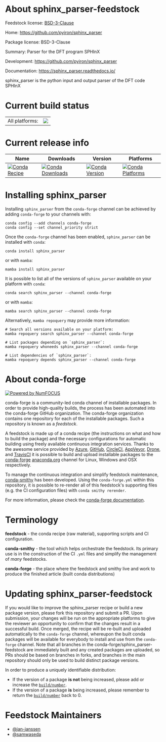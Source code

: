 About sphinx_parser-feedstock
=============================

Feedstock license: [BSD-3-Clause](https://github.com/conda-forge/sphinx_parser-feedstock/blob/main/LICENSE.txt)

Home: https://github.com/pyiron/sphinx_parser

Package license: BSD-3-Clause

Summary: Parser for the DFT program SPHInX

Development: https://github.com/pyiron/sphinx_parser

Documentation: https://sphinx_parser.readthedocs.io/

sphinx_parser is the python input and output parser of the DFT code SPHInX

Current build status
====================


<table><tr><td>All platforms:</td>
    <td>
      <a href="https://dev.azure.com/conda-forge/feedstock-builds/_build/latest?definitionId=24545&branchName=main">
        <img src="https://dev.azure.com/conda-forge/feedstock-builds/_apis/build/status/sphinx_parser-feedstock?branchName=main">
      </a>
    </td>
  </tr>
</table>

Current release info
====================

| Name | Downloads | Version | Platforms |
| --- | --- | --- | --- |
| [![Conda Recipe](https://img.shields.io/badge/recipe-sphinx__parser-green.svg)](https://anaconda.org/conda-forge/sphinx_parser) | [![Conda Downloads](https://img.shields.io/conda/dn/conda-forge/sphinx_parser.svg)](https://anaconda.org/conda-forge/sphinx_parser) | [![Conda Version](https://img.shields.io/conda/vn/conda-forge/sphinx_parser.svg)](https://anaconda.org/conda-forge/sphinx_parser) | [![Conda Platforms](https://img.shields.io/conda/pn/conda-forge/sphinx_parser.svg)](https://anaconda.org/conda-forge/sphinx_parser) |

Installing sphinx_parser
========================

Installing `sphinx_parser` from the `conda-forge` channel can be achieved by adding `conda-forge` to your channels with:

```
conda config --add channels conda-forge
conda config --set channel_priority strict
```

Once the `conda-forge` channel has been enabled, `sphinx_parser` can be installed with `conda`:

```
conda install sphinx_parser
```

or with `mamba`:

```
mamba install sphinx_parser
```

It is possible to list all of the versions of `sphinx_parser` available on your platform with `conda`:

```
conda search sphinx_parser --channel conda-forge
```

or with `mamba`:

```
mamba search sphinx_parser --channel conda-forge
```

Alternatively, `mamba repoquery` may provide more information:

```
# Search all versions available on your platform:
mamba repoquery search sphinx_parser --channel conda-forge

# List packages depending on `sphinx_parser`:
mamba repoquery whoneeds sphinx_parser --channel conda-forge

# List dependencies of `sphinx_parser`:
mamba repoquery depends sphinx_parser --channel conda-forge
```


About conda-forge
=================

[![Powered by
NumFOCUS](https://img.shields.io/badge/powered%20by-NumFOCUS-orange.svg?style=flat&colorA=E1523D&colorB=007D8A)](https://numfocus.org)

conda-forge is a community-led conda channel of installable packages.
In order to provide high-quality builds, the process has been automated into the
conda-forge GitHub organization. The conda-forge organization contains one repository
for each of the installable packages. Such a repository is known as a *feedstock*.

A feedstock is made up of a conda recipe (the instructions on what and how to build
the package) and the necessary configurations for automatic building using freely
available continuous integration services. Thanks to the awesome service provided by
[Azure](https://azure.microsoft.com/en-us/services/devops/), [GitHub](https://github.com/),
[CircleCI](https://circleci.com/), [AppVeyor](https://www.appveyor.com/),
[Drone](https://cloud.drone.io/welcome), and [TravisCI](https://travis-ci.com/)
it is possible to build and upload installable packages to the
[conda-forge](https://anaconda.org/conda-forge) [anaconda.org](https://anaconda.org/)
channel for Linux, Windows and OSX respectively.

To manage the continuous integration and simplify feedstock maintenance,
[conda-smithy](https://github.com/conda-forge/conda-smithy) has been developed.
Using the ``conda-forge.yml`` within this repository, it is possible to re-render all of
this feedstock's supporting files (e.g. the CI configuration files) with ``conda smithy rerender``.

For more information, please check the [conda-forge documentation](https://conda-forge.org/docs/).

Terminology
===========

**feedstock** - the conda recipe (raw material), supporting scripts and CI configuration.

**conda-smithy** - the tool which helps orchestrate the feedstock.
                   Its primary use is in the construction of the CI ``.yml`` files
                   and simplify the management of *many* feedstocks.

**conda-forge** - the place where the feedstock and smithy live and work to
                  produce the finished article (built conda distributions)


Updating sphinx_parser-feedstock
================================

If you would like to improve the sphinx_parser recipe or build a new
package version, please fork this repository and submit a PR. Upon submission,
your changes will be run on the appropriate platforms to give the reviewer an
opportunity to confirm that the changes result in a successful build. Once
merged, the recipe will be re-built and uploaded automatically to the
`conda-forge` channel, whereupon the built conda packages will be available for
everybody to install and use from the `conda-forge` channel.
Note that all branches in the conda-forge/sphinx_parser-feedstock are
immediately built and any created packages are uploaded, so PRs should be based
on branches in forks, and branches in the main repository should only be used to
build distinct package versions.

In order to produce a uniquely identifiable distribution:
 * If the version of a package **is not** being increased, please add or increase
   the [``build/number``](https://docs.conda.io/projects/conda-build/en/latest/resources/define-metadata.html#build-number-and-string).
 * If the version of a package **is** being increased, please remember to return
   the [``build/number``](https://docs.conda.io/projects/conda-build/en/latest/resources/define-metadata.html#build-number-and-string)
   back to 0.

Feedstock Maintainers
=====================

* [@jan-janssen](https://github.com/jan-janssen/)
* [@samwaseda](https://github.com/samwaseda/)

